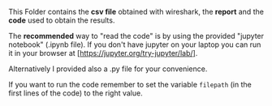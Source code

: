 This Folder contains the **csv file** obtained with wireshark, the **report** and the
**code** used to obtain the results.

The **recommended** way to "read the code" is by using the provided "jupyter
notebook" (.ipynb file). If you don't have jupyter on your laptop you can run it
in your browser at [https://jupyter.org/try-jupyter/lab/].

Alternatively I provided also a .py file for your convenience.

If you want to run the code remember to set the variable `filepath`
(in the first lines of the code) to the right value.

